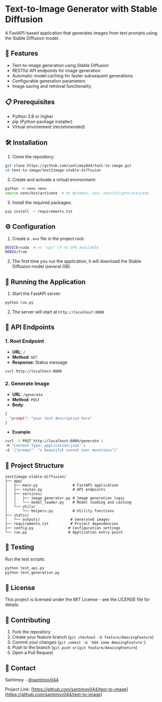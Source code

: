 # Text-to-Image Generator with Stable Diffusion

A FastAPI-based application that generates images from text prompts using the Stable Diffusion model.

## 🚀 Features

- Text-to-image generation using Stable Diffusion
- RESTful API endpoints for image generation
- Automatic model caching for faster subsequent generations
- Configurable generation parameters
- Image saving and retrieval functionality

## 📋 Prerequisites

- Python 3.8 or higher
- pip (Python package installer)
- Virtual environment (recommended)

## 🛠️ Installation

1. Clone the repository:

```bash
git clone https://github.com/santimoy044/text-to-image.git
cd text-to-image/text2image-stable-diffusion
```

2. Create and activate a virtual environment:

```bash
python -m venv venv
source venv/bin/activate  # On Windows, use: venv\Scripts\activate
```

3. Install the required packages:

```bash
pip install -r requirements.txt
```

## ⚙️ Configuration

1. Create a `.env` file in the project root:

```bash
DEVICE=cuda  # or "cpu" if no GPU available
DEBUG=True
```

2. The first time you run the application, it will download the Stable Diffusion model (several GB).

## 🚀 Running the Application

1. Start the FastAPI server:

```bash
python run.py
```

2. The server will start at `http://localhost:8000`

## 📝 API Endpoints

### 1. Root Endpoint

- **URL**: `/`
- **Method**: `GET`
- **Response**: Status message

```bash
curl http://localhost:8000
```

### 2. Generate Image

- **URL**: `/generate`
- **Method**: `POST`
- **Body**:

```json
{
  "prompt": "your text description here"
}
```

- **Example**:

```bash
curl -X POST http://localhost:8000/generate \
-H "Content-Type: application/json" \
-d '{"prompt": "a beautiful sunset over mountains"}'
```

## 📁 Project Structure

```
text2image-stable-diffusion/
├── app/
│   ├── main.py                # FastAPI application
│   ├── routes.py              # API endpoints
│   ├── services/
│   │   ├── image_generator.py # Image generation logic
│   │   └── model_loader.py    # Model loading and caching
│   └── utils/
│       └── helpers.py         # Utility functions
├── static/
│   └── outputs/              # Generated images
├── requirements.txt          # Project dependencies
├── config.py                # Configuration settings
└── run.py                   # Application entry point
```

## 🧪 Testing

Run the test scripts:

```bash
python test_api.py
python test_generation.py
```

## 📝 License

This project is licensed under the MIT License - see the LICENSE file for details.

## 👥 Contributing

1. Fork the repository
2. Create your feature branch (`git checkout -b feature/AmazingFeature`)
3. Commit your changes (`git commit -m 'Add some AmazingFeature'`)
4. Push to the branch (`git push origin feature/AmazingFeature`)
5. Open a Pull Request

## 📧 Contact

Santimoy - [@santimoy044](https://github.com/santimoy044)

Project Link: [https://github.com/santimoy044/text-to-image](https://github.com/santimoy044/text-to-image)
